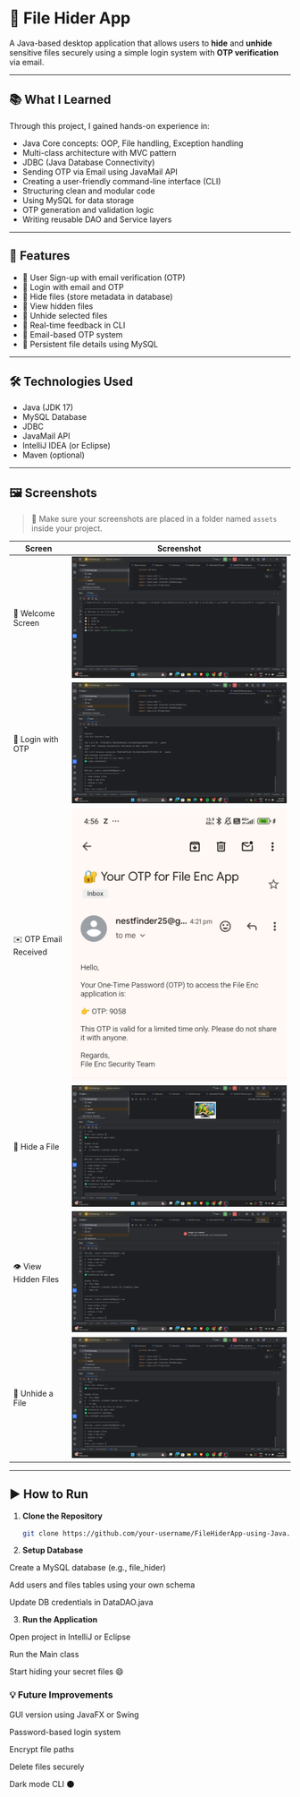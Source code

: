# 🔐 File Hider App

A Java-based desktop application that allows users to **hide** and **unhide** sensitive files securely using a simple login system with **OTP verification** via email.

---

## 📚 What I Learned

Through this project, I gained hands-on experience in:

- Java Core concepts: OOP, File handling, Exception handling
- Multi-class architecture with MVC pattern
- JDBC (Java Database Connectivity)
- Sending OTP via Email using JavaMail API
- Creating a user-friendly command-line interface (CLI)
- Structuring clean and modular code
- Using MySQL for data storage
- OTP generation and validation logic
- Writing reusable DAO and Service layers

---

## 🚀 Features

- 📝 User Sign-up with email verification (OTP)
- 🔐 Login with email and OTP
- 📂 Hide files (store metadata in database)
- 👀 View hidden files
- 🚫 Unhide selected files
- 🔄 Real-time feedback in CLI
- 📧 Email-based OTP system
- 💾 Persistent file details using MySQL

---

## 🛠️ Technologies Used

- Java (JDK 17)
- MySQL Database
- JDBC
- JavaMail API
- IntelliJ IDEA (or Eclipse)
- Maven (optional)

---

## 🖼️ Screenshots

> 📌 Make sure your screenshots are placed in a folder named `assets` inside your project.

| Screen | Screenshot |
|--------|------------|
| 👋 Welcome Screen | ![](assets/WelcomeScreen.png) |
| 🔐 Login with OTP | ![](assets/LoginwithOTP.png) |
| ✉️ OTP Email Received | ![](assets/email_preview.jpg) |
| 📂 Hide a File | ![](assets/HideFile.png) |
| 👁️ View Hidden Files | ![](assets/ViewHiddenFiles.png) |
| 🚫 Unhide a File | ![](assets/UnhideFile.png) |

---

## ▶️ How to Run

1. **Clone the Repository**  
   ```bash
   git clone https://github.com/your-username/FileHiderApp-using-Java.git
   ```

2.  **Setup Database**

Create a MySQL database (e.g., file_hider)

Add users and files tables using your own schema

Update DB credentials in DataDAO.java

3. **Run the Application**

Open project in IntelliJ or Eclipse

Run the Main class

Start hiding your secret files 😄




### 💡 Future Improvements
GUI version using JavaFX or Swing

Password-based login system

Encrypt file paths

Delete files securely

Dark mode CLI 🌑
